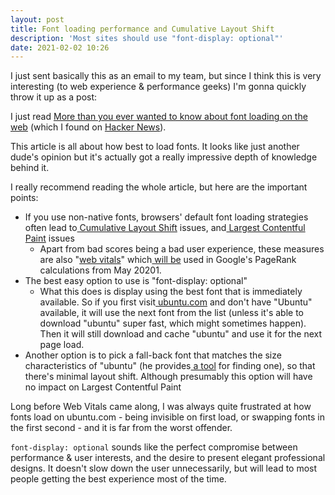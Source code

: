 ```yaml
---
layout: post
title: Font loading performance and Cumulative Layout Shift
description: 'Most sites should use "font-display: optional"'
date: 2021-02-02 10:26
---
```


I just sent basically this as an email to my team, but since I think this is very interesting (to web experience & performance geeks) I'm gonna quickly throw it up as a post:

I just read [More than you ever wanted to know about font loading on the web](https://www.industrialempathy.com/posts/high-performance-web-font-loading/) (which I found on [Hacker News](https://news.ycombinator.com/)).

This article is all about how best to load fonts. It looks like just another dude's opinion but it's actually got a really impressive depth of knowledge behind it.

I really recommend reading the whole article, but here are the important points:

*   If you use non-native fonts, browsers' default font loading strategies often lead to[ Cumulative Layout Shift](https://web.dev/cls/) issues, and[ Largest Contentful Paint](https://web.dev/lcp/) issues
    *   Apart from bad scores being a bad user experience, these measures are also "[web vitals](https://web.dev/vitals/)" which[ will be](https://developers.google.com/search/blog/2020/11/timing-for-page-experience) used in Google's PageRank calculations from May 20201.
*   The best easy option to use is "font-display: optional"
    *   What this does is display using the best font that is immediately available. So if you first visit[ ubuntu.com](http://ubuntu.com) and don't have "Ubuntu" available, it will use the next font from the list (unless it's able to download "ubuntu" super fast, which might sometimes happen). Then it will still download and cache "ubuntu" and use it for the next page load.
*   Another option is to pick a fall-back font that matches the size characteristics of "ubuntu" (he provides[ a tool](https://www.industrialempathy.com/perfect-ish-font-fallback/?font=Montserrat) for finding one), so that there's minimal layout shift. Although presumably this option will have no impact on Largest Contentful Paint

Long before Web Vitals came along, I was always quite frustrated at how fonts load on ubuntu.com - being invisible on first load, or swapping fonts in the first second - and it is far from the worst offender.

`font-display: optional` sounds like the perfect compromise between performance & user interests, and the desire to present elegant professional designs. It doesn't slow down the user unnecessarily, but will lead to most people getting the best experience most of the time.
